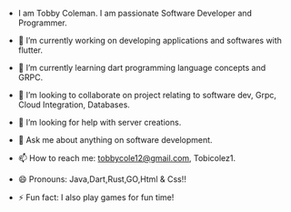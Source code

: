 - I am Tobby Coleman. I am passionate Software Developer and Programmer.

- 🔭 I’m currently working on developing applications and softwares with flutter. 
- 🌱 I’m currently learning dart programming language concepts and GRPC.
- 👯 I’m looking to collaborate on project relating to software dev, Grpc, Cloud Integration, Databases.
- 🤔 I’m looking for help with server creations.
- 💬 Ask me about anything on software development.
- 📫 How to reach me: tobbycole12@gmail.com, Tobicolez1.
- 😄 Pronouns: Java,Dart,Rust,GO,Html & Css!!
- ⚡ Fun fact: I also play games for fun time!

